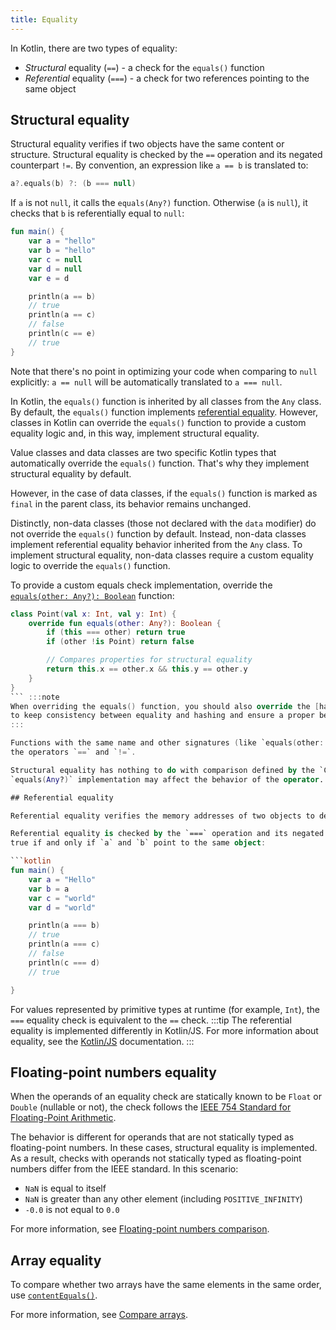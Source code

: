 ```yaml
---
title: Equality
---
```



In Kotlin, there are two types of equality:

* _Structural_ equality (`==`) - a check for the `equals()` function
* _Referential_ equality (`===`) - a check for two references pointing to the same object

## Structural equality

Structural equality verifies if two objects have the same content or structure. Structural equality is checked by the `==` 
operation and its negated counterpart `!=`.
By convention, an expression like `a == b` is translated to:

```kotlin
a?.equals(b) ?: (b === null)
```

If `a` is not `null`, it calls the `equals(Any?)` function. Otherwise (`a` is `null`), it checks that `b`
is referentially equal to `null`:

```kotlin
fun main() {
    var a = "hello"
    var b = "hello"
    var c = null
    var d = null
    var e = d

    println(a == b)
    // true
    println(a == c)
    // false
    println(c == e)
    // true
}
```


Note that there's no point in optimizing your code when comparing to `null` explicitly:
`a == null` will be automatically translated to `a === null`.

In Kotlin, the `equals()` function is inherited by all classes from the `Any` class. By default, the `equals()` function 
implements [referential equality](#referential-equality). However, classes in Kotlin can override the `equals()` 
function to provide a custom equality logic and, in this way, implement structural equality.

Value classes and data classes are two specific Kotlin types that automatically override the `equals()` function. 
That's why they implement structural equality by default.

However, in the case of data classes, if the `equals()` function is marked as `final` in the parent class, its behavior remains unchanged.

Distinctly, non-data classes (those not declared with the `data` modifier) do not override the 
`equals()` function by default. Instead, non-data classes implement referential equality behavior inherited from the `Any` class.
To implement structural equality, non-data classes require a custom equality logic to override the `equals()` function.

To provide a custom equals check implementation, override the
[`equals(other: Any?): Boolean`](https://kotlinlang.org/api/latest/jvm/stdlib/kotlin/-any/equals.html) function:

```kotlin
class Point(val x: Int, val y: Int) {
    override fun equals(other: Any?): Boolean {
        if (this === other) return true
        if (other !is Point) return false

        // Compares properties for structural equality
        return this.x == other.x && this.y == other.y
    }
}
``` :::note
When overriding the equals() function, you should also override the [hashCode() function](https://kotlinlang.org/api/latest/jvm/stdlib/kotlin/-any/hash-code.html) 
to keep consistency between equality and hashing and ensure a proper behavior of these functions.
:::

Functions with the same name and other signatures (like `equals(other: Foo)`) don't affect equality checks with
the operators `==` and `!=`.

Structural equality has nothing to do with comparison defined by the `Comparable<...>` interface, so only a custom 
`equals(Any?)` implementation may affect the behavior of the operator. 

## Referential equality

Referential equality verifies the memory addresses of two objects to determine if they are the same instance.

Referential equality is checked by the `===` operation and its negated counterpart `!==`. `a === b` evaluates to
true if and only if `a` and `b` point to the same object: 

```kotlin
fun main() {
    var a = "Hello"
    var b = a
    var c = "world"
    var d = "world"

    println(a === b)
    // true
    println(a === c)
    // false
    println(c === d)
    // true

}
```


For values represented by primitive types at runtime
(for example, `Int`), the `===` equality check is equivalent to the `==` check.
:::tip
The referential equality is implemented differently in Kotlin/JS. For more information about equality, see the [Kotlin/JS](js-interop.md#equality) documentation.
:::

## Floating-point numbers equality

When the operands of an equality check are statically known to be `Float` or `Double` (nullable or not), the check follows the 
[IEEE 754 Standard for Floating-Point Arithmetic](https://en.wikipedia.org/wiki/IEEE_754).

The behavior is different for operands that are not statically typed as floating-point numbers. In these cases,
structural equality is implemented. As a result, checks with operands not statically typed as floating-point numbers differ from the 
IEEE standard. In this scenario:

* `NaN` is equal to itself
* `NaN` is greater than any other element (including `POSITIVE_INFINITY`) 
* `-0.0` is not equal to `0.0`

For more information, see [Floating-point numbers comparison](numbers.md#floating-point-numbers-comparison).

## Array equality

To compare whether two arrays have the same elements in the same order, use [`contentEquals()`](https://kotlinlang.org/api/latest/jvm/stdlib/kotlin.collections/content-equals.html).

For more information, see [Compare arrays](arrays.md#compare-arrays).
